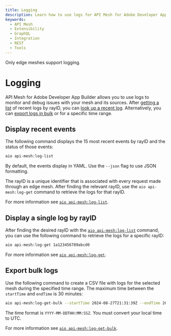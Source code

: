 ```yaml
---
title: Logging
description: Learn how to use logs for API Mesh for Adobe Developer App Builder.
keywords:
  - API Mesh
  - Extensibility
  - GraphQL
  - Integration
  - REST
  - Tools
---
```


<InlineAlert variant="info" slots="text"/>

Only edge meshes support logging.

# Logging

API Mesh for Adobe Developer App Builder allows you to use logs to monitor and debug issues with your mesh and its sources. After [getting a list](#display-recent-events) of recent logs by rayID, you can [look up a recent log](#display-a-single-log-by-rayid). Alternatively, you can [export logs in bulk](#export-bulk-logs) or for a specific time range.

## Display recent events

The following command displays the 15 most recent events by rayID and the status of those events:

```bash
aio api-mesh:log-list 
```

By default, the events display in YAML. Use the `--json` flag to use JSON formatting.

The rayID is a unique identifier that is associated with every request made through an edge mesh. After finding the relevant rayID, use the `aio api-mesh:log-get` command to retrieve the logs for that rayID.

For more information see [`aio api-mesh:log-list`](./index.md#aio-api-mesh:log-list).

## Display a single log by rayID

After finding the desired rayID with the [`aio api-mesh:log-list`](#display-recent-events) command, you can use the following command to retrieve the logs for a specific rayID:

```bash
aio api-mesh:log-get 1a123456789abcd0
```

For more information see [`aio api-mesh:log-get`](./index.md#aio-api-mesh:log-get).

## Export bulk logs

Use the following command to create a CSV file with logs for the selected mesh during the specified time range. The maximum time between the `startTime` and `endTime` is 30 minutes:

```bash
aio api-mesh:log-get-bulk --startTime 2024-08-27T21:31:39Z --endTime 2024-08-27T21:55:54Z --filename mesh_logs.csv
```

The time format is `YYYY-MM-DDTHH:MM:SSZ`. You must convert your local time to UTC.

For more information see [`aio api-mesh:log-get-bulk`](./index.md#aio-api-mesh:log-get-bulk).
